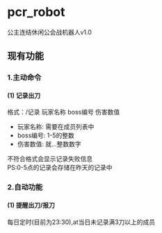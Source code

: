 # pcr_robot
公主连结休闲公会战机器人v1.0
## 现有功能
### 1.主动命令
#### (1) 记录出刀
格式：/记录 玩家名称 boss编号 伤害数值  
* 玩家名称: 需要在成员列表中  
* boss编号: 1-5的整数  
* 伤害数值: 就...整数数字  

不符合格式会显示记录失败信息  
PS:0-5点的记录会存储在昨天的记录中  
### 2.自动功能
#### (1) 提醒出刀/报刀
每日定时(目前为23:30),at当日未记录满3刀以上的成员
